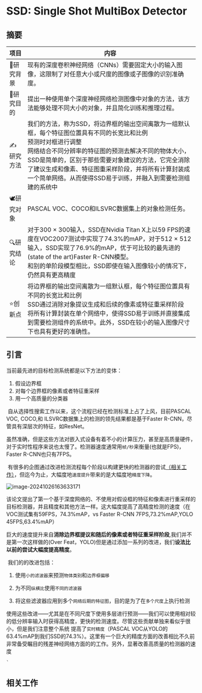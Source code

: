 # SSD: Single Shot MultiBox Detector

## 摘要

| 项目      | 内容                                                         |
| --------- | ------------------------------------------------------------ |
| 📖研究背景 | 现有的深度卷积神经网络（CNNs）需要固定大小的输入图像，这限制了对任意大小或尺度的图像或子图像的识别准确度。 |
| 🎯研究目的 | 提出一种使用单个深度神经网络检测图像中对象的方法，该方法能够处理不同大小的对象，并且简化训练和推理过程。 |
| ✍️研究方法 | 我们的方法，称为SSD，将边界框的输出空间离散为一组默认框，每个特征图位置具有不同的长宽比和比例<br>预测时对框进行调整<br>网络结合不同分辨率的特征图的预测去解决不同的物体大小，SSD是简单的，区别于那些需要对象建议的方法，它完全消除了建议生成和像素、特征图重采样阶段，并将所有计算封装成一个简单网络。从而使得SSD易于训练，并融入到需要检测组建的系统中 |
| 🕊️研究对象 | PASCAL VOC、COCO和ILSVRC数据集上的对象检测任务。             |
| 🔍研究结论 | 对于300 × 300输入，SSD在Nvidia Titan X上以59 FPS的速度在VOC2007测试中实现了74.3%的mAP，对于512 × 512输入，SSD实现了76.9%的mAP，优于可比较的最先进的(state of  the art)Faster R-CNN模型。<br>和别的单阶段模型相比，SSD即使在输入图像较小的情况下，仍然具有更高精度 |
| ⭐创新点   | 将边界框的输出空间离散为一组默认框，每个特征图位置具有不同的长宽比和比例<br>SSD通过消除对象提议生成和后续的像素或特征重采样阶段<br>将所有计算封装在单个网络中，使得SSD易于训练并直接集成到需要检测组件的系统中。此外，SSD在较小的输入图像尺寸下也具有更好的准确性。 |

## 引言

当前最先进的目标检测系统都是以下方法的变体：

1. 假设边界框
2. 对每个边界框的像素或者特征重采样
3. 用一个高质量的分类器

​	自从选择性搜索工作以来，这个流程已经在检测标准上占了上风，目前PASCAL VOC, COCO,和 ILSVRC数据集上的检测的领先结果都是基于Faster R-CNN，尽管具有深层次的特征，如ResNet。

​	虽然准确，但是这些方法对嵌入式设备有着不小的计算压力，甚至是高质量硬件，对于实时性程序来说也太慢了。检测器速度通常用`帧/秒`来衡量(也就是FPS)，Faster R-CNN也只有7FPS。

​	有很多的企图通过改进检测流程每个阶段以构建更快的检测器的尝试[（相关工作）](#相关工作)，但迄今为止，大幅度地`速度提升`带来的是大幅度地`精度下降`。

![image-20241026163633171](https://admin-hwj.oss-cn-beijing.aliyuncs.com/img/202411092014859.png)

​	该论文提出了第一个基于深度网络的、不使用对假设框的特征和像素进行重采样的目标检测器，并且精度和其他方法一样。这大幅度提高了高精度检测的速度（在VOC测试集有59FPS，74.3%mAP，vs Faster R-CNN 7FPS,73.2%mAP,YOLO 45FPS,63.4%mAP）

​	巨大的速度提升来自**消除边界框提议和随后的像素或者特征重采样阶段**,我们并不是第一次这样做的(Over Feat，YOLO)但是通过添加一系列的改进，我们**设法比以前的尝试大幅度提高精度**。



​	我们的的改进包括：

1. 使用`小的滤波器`来预测`物体类别`和`边界框偏移`
2. 为不同`纵横比`使用`不同的滤波器`

3. 将这些滤波器应用到多个`网络后期的特征图`，目的是为了在`多个尺度`上执行检测



​	使用这些改进——尤其是在不同尺度下使用多层进行预测——我们可以使用相对较的低分辨率输入时获得高精度，更快的检测速度。尽管这些贡献单独来看似乎很小，但是我们注意整个系统 提高了`实时精度`（PASCAL VOC从YOLO的63.4%mAP到我们SSD的74.3%）。这里有一个巨大的精度方面的改善相比不久前非常备受瞩目的残差神经网络方面的的工作。另外，显著改善高质量的检测器的速度



~~~python
`
~~~
































## 相关工作

